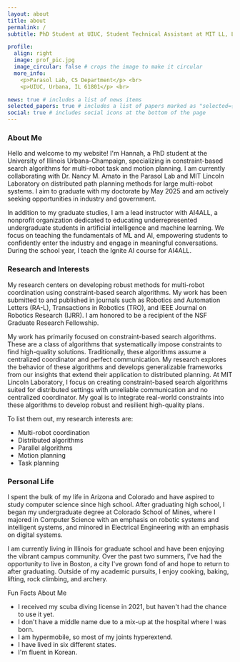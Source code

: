 ```yaml
---
layout: about
title: about
permalink: /
subtitle: PhD Student at UIUC, Student Technical Assistant at MIT LL, Lead Instructor for AI4ALL

profile:
  align: right
  image: prof_pic.jpg
  image_circular: false # crops the image to make it circular
  more_info:
    <p>Parasol Lab, CS Department</p> <br>
    <p>UIUC, Urbana, IL 61801</p> <br>

news: true # includes a list of news items
selected_papers: true # includes a list of papers marked as "selected={true}"
social: true # includes social icons at the bottom of the page
---
```


### About Me

Hello and welcome to my website! I'm Hannah, a PhD student at the University of Illinois Urbana-Champaign, specializing in constraint-based search algorithms for multi-robot task and motion planning. I am currently collaborating with Dr. Nancy M. Amato in the Parasol Lab and MIT Lincoln Laboratory on distributed path planning methods for large multi-robot systems. I aim to graduate with my doctorate by May 2025 and am actively seeking opportunities in industry and government.

In addition to my graduate studies, I am a lead instructor with AI4ALL, a nonprofit organization dedicated to educating underrepresented undergraduate students in artificial intelligence and machine learning. We focus on teaching the fundamentals of ML and AI, empowering students to confidently enter the industry and engage in meaningful conversations. During the school year, I teach the Ignite AI course for AI4ALL.

### Research and Interests

My research centers on developing robust methods for multi-robot coordination using constraint-based search algorithms. My work has been submitted to and published in journals such as Robotics and Automation Letters (RA-L), Transactions in Robotics (TRO), and IEEE Journal on Robotics Research (IJRR). I am honored to be a recipient of the NSF Graduate Research Fellowship.

My work has primarily focused on constraint-based search algorithms. These are a class of algorithms that systematically impose constraints to find high-quality solutions. Traditionally, these algorithms assume a centralized coordinator and perfect communication. My research explores the behavior of these algorithms and develops generalizable frameworks from our insights that extend their application to distributed planning. At MIT Lincoln Laboratory, I focus on creating constraint-based search algorithms suited for distributed settings with unreliable communication and no centralized coordinator. My goal is to integrate real-world constraints into these algorithms to develop robust and resilient high-quality plans.

To list them out, my research interests are:
- Multi-robot coordination
- Distributed algorithms
- Parallel algorithms
- Motion planning
- Task planning

### Personal Life

I spent the bulk of my life in Arizona and Colorado and have aspired to study computer science since high school. After graduating high school, I began my undergraduate degree at Colorado School of Mines, where I majored in Computer Science with an emphasis on robotic systems and intelligent systems, and minored in Electrical Engineering with an emphasis on digital systems.

I am currently living in Illinois for graduate school and have been enjoying the vibrant campus community. Over the past two summers, I've had the opportunity to live in Boston, a city I've grown fond of and hope to return to after graduating. Outside of my academic pursuits, I enjoy cooking, baking, lifting, rock climbing, and archery.

Fun Facts About Me
- I received my scuba diving license in 2021, but haven't had the chance to use it yet.
- I don't have a middle name due to a mix-up at the hospital where I was born.
- I am hypermobile, so most of my joints hyperextend.
- I have lived in six different states.
- I'm fluent in Korean.
